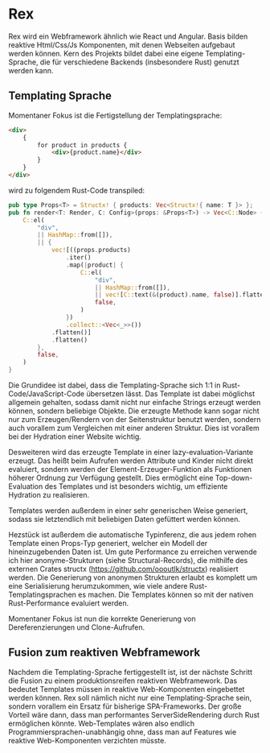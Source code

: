 # Rex

Rex wird ein Webframework ähnlich wie React und Angular. Basis bilden reaktive Html/Css/Js Komponenten, mit denen Webseiten aufgebaut werden können. Kern des Projekts bildet dabei eine eigene Templating-Sprache, die für verschiedene Backends (insbesondere Rust) genutzt werden kann.

## Templating Sprache

Momentaner Fokus ist die Fertigstellung der Templatingsprache:

```html
<div>
    {
        for product in products {
            <div>{product.name}</div>
        }
    }
</div>
```
wird zu folgendem Rust-Code transpiled:
```rust
pub type Props<T> = Structx! { products: Vec<Structx!{ name: T }> };
pub fn render<T: Render, C: Config>(props: &Props<T>) -> Vec<C::Node> {
    C::el(
        "div",
        || HashMap::from([]),
        || {
            vec![((props.products)
                .iter()
                .map(|product| {
                    C::el(
                        "div",
                        || HashMap::from([]),
                        || vec![C::text(&(product).name, false)].flatten(),
                        false,
                    )
                })
                .collect::<Vec<_>>())
            .flatten()]
            .flatten()
        },
        false,
    )
}
```
Die Grundidee ist dabei, dass die Templating-Sprache sich 1:1 in Rust-Code/JavaScript-Code übersetzen lässt. Das Template ist dabei möglichst allgemein gehalten, sodass damit nicht nur einfache Strings erzeugt werden können, sondern beliebige Objekte. Die erzeugte Methode kann sogar nicht nur zum Erzeugen/Rendern von der Seitenstruktur benutzt werden, sondern auch vorallem zum Vergleichen mit einer anderen Struktur. Dies ist vorallem bei der Hydration einer Website wichtig. 

Desweiteren wird das erzeugte Template in einer lazy-evaluation-Variante erzeugt. Das heißt beim Aufrufen werden Attribute und Kinder nicht direkt evaluiert, sondern werden der Element-Erzeuger-Funktion als Funktionen höherer Ordnung zur Verfügung gestellt. Dies ermöglicht eine Top-down-Evaluation des Templates und ist besonders wichtig, um effiziente Hydration zu realisieren. 

Templates werden außerdem in einer sehr generischen Weise generiert, sodass sie letztendlich mit beliebigen Daten gefüttert werden können.

Hezstück ist außerdem die automatische Typinferenz, die aus jedem rohen Template einen Props-Typ generiert, welcher ein Modell der hineinzugebenden Daten ist. Um gute Performance zu erreichen verwende ich hier anonyme-Strukturen (siehe Structural-Records), die mithilfe des externen Crates structx (https://github.com/oooutlk/structx) realisiert werden. Die Generierung von anonymen Strukturen erlaubt es komplett um eine Serialisierung herumzukommen, wie viele andere Rust-Templatingsprachen es machen. Die Templates können so mit der nativen Rust-Performance evaluiert werden.

Momentaner Fokus ist nun die korrekte Generierung von Dereferenzierungen und Clone-Aufrufen. 

## Fusion zum reaktiven Webframework

Nachdem die Templating-Sprache fertiggestellt ist, ist der nächste Schritt die Fusion zu einem produktionsreifen reaktiven Webframework. Das bedeutet Templates müssen in reaktive Web-Komponenten eingebettet werden können. Rex soll nämlich nicht nur eine Templating-Sprache sein, sondern vorallem ein Ersatz für bisherige SPA-Frameworks. Der große Vorteil wäre dann, dass man performantes ServerSideRendering durch Rust ermöglichen könnte. Web-Templates wären also endlich Programmiersprachen-unabhängig ohne, dass man auf Features wie reaktive Web-Komponenten verzichten müsste.

